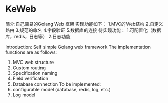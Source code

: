 # KeWeb
简介:自己简易的Golang Web 框架
实现功能如下：
1.MVC的Web结构
2.自定义路由
3.规范的命名
4.字段验证
5.数据库的连接
待实现功能：
1.可配置化（数据库，redis，日志等）
2.日志功能

Introduction:  Self simple Golang web framework
The implementation functions are as follows:
1. MVC web structure
2. Custom routing
3. Specification naming
4. Field verification
5. Database connection
To be implemented:
1. configurable model (database, redis, log, etc.)
2. Log model